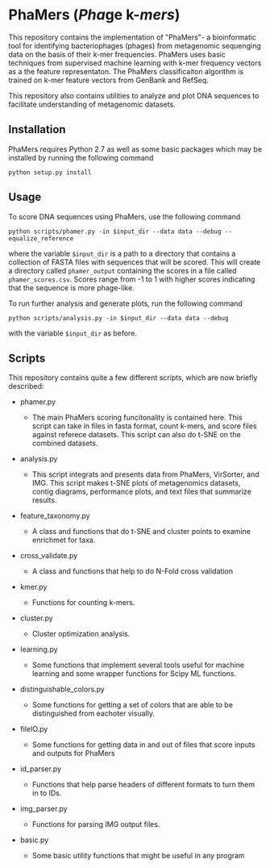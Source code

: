 # PhaMers (*Pha*ge k-*mers*)

This repository contains the implementation of "PhaMers"- a bioinformatic
tool for identifying bacteriophages (phages) from metagenomic sequenging data
on the basis of their k-mer frequencies. PhaMers uses basic techniques from
supervised machine learning with k-mer frequency vectors as a the feature
representaton. The PhaMers classificaiton algorithm is trained on k-mer
feature vectors from GenBank and RefSeq.

This repository also contains utilities to analyze and plot DNA sequences
to facilitate understanding of metagenomic datasets.

## Installation
PhaMers requires Python 2.7 as well as some basic packages which
may be installed by running the following command

    python setup.py install

## Usage
To score DNA sequences using PhaMers, use the following command

    python scripts/phamer.py -in $input_dir --data data --debug --equalize_reference

where the variable `$input_dir` is a path to a directory that contains a collection
of FASTA files with sequences that will be scored. This will create a directory
called `phamer_output` containing the scores in a file called `phamer_scores.csv`.
Scores range from -1 to 1 with higher scores indicating that the sequence
is more phage-like.

To run further analysis and generate plots, run the following command

    python scripts/analysis.py -in $input_dir --data data --debug

with the variable `$input_dir` as before.

## Scripts
This repository contains quite a few different scripts, which
are now briefly described:

- phamer.py
    - The main PhaMers scoring funcitonality is contained here. 
    This script can take in files in fasta format, count k-mers, and 
    score files against referece datasets. This script can also do t-SNE
    on the combined datasets.

- analysis.py
    - This script integrats and presents data from PhaMers, VirSorter, and
     IMG. This script makes t-SNE plots of metagenomics datasets, contig diagrams, 
     performance plots, and text files that summarize results.

- feature_taxonomy.py
    - A class and functions that do t-SNE and cluster points to examine 
    enrichmet for taxa.

- cross_validate.py
    - A class and functions that help to do N-Fold cross validation

- kmer.py
    - Functions for counting k-mers.

- cluster.py
    - Cluster optimization analysis.

- learning.py
    - Some functions that implement several tools useful for machine learning and some wrapper functions for Scipy ML functions.

- distinguishable_colors.py
    - Some functions for getting a set of colors that are able to be 
    distinguished from eachoter visually.

- fileIO.py
    - Some functions for getting data in and out of files that score inputs and outputs for PhaMers

- id_parser.py
    - Functions that help parse headers of different formats to turn them in to IDs.

- img_parser.py

    - Functions for parsing IMG output files.

- basic.py
    - Some basic utility functions that might be useful in any program